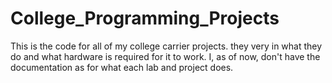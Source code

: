 # College_Programming_Projects
This is the code for all of my college carrier projects. they very in what they do and what hardware is required for it to work. I, as of now, don't have the documentation as for what each lab and project does. 

